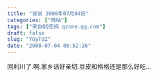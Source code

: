 ```yaml
---
title: "说说 2008年07月04日"
categories: ["嘀咕"]
tags: ["来自QQ空间 qzone.qq.com"]
draft: false
slug: "YOyTdZ"
date: "2008-07-04 08:52:26"
---
```


回利川了.啊.家乡话好亲切.豆皮和格格还是那么好吃...
